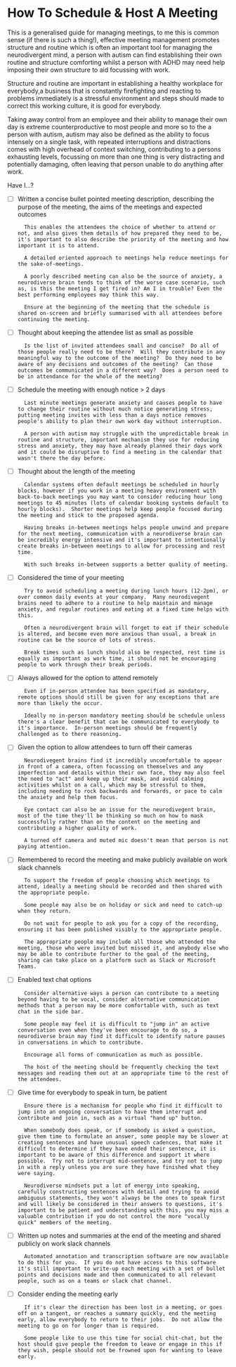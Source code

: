 # How To Schedule & Host A Meeting

This is a generalised guide for managing meetings, to me this is common sense (if there is such a thing!), effective meeting management promotes structure and routine which is often an important tool for managing the neurodivergent mind, a person with autism can find establishing their own routine and structure comforting whilst a person with ADHD may need help imposing their own structure to aid focussing with work.

Structure and routine are important in establishing a healthy workplace for everybody,a business that is constantly firefighting and reacting to problems immediately is a stressful environment and steps should made to correct this working culture, it is good for everybody.

Taking away control from an employee and their ability to manage their own day is extreme counterproductive to most people and more so to the a person with autism, autism may also be defined as the ability to focus intensely on a single task, with repeated interruptions and distractions comes with high overhead of context switching, contributing to a persons exhausting levels, focussing on more than one thing is very distracting and potentially damaging, often leaving that person unable to do anything after work.

Have I...?

- [ ] Written a concise bullet pointed meeting description, describing the purpose of the meeting, the aims of the meetings and expected outcomes

        This enables the attendees the choice of whether to attend or not, and also gives them details of how prepared they need to be, it's important to also describe the priority of the meeting and how important it is to attend.

        A detailed oriented approach to meetings help reduce meetings for the sake-of-meetings.

        A poorly described meeting can also be the source of anxiety, a neurodiverse brain tends to think of the worse case scenario, such as, is this the meeting I get fired in? Am I in trouble? Even the best performing employees may think this way.

        Ensure at the beginning of the meeting that the schedule is shared on-screen and briefly summarised with all attendees before continuing the meeting.

- [ ] Thought about keeping the attendee list as small as possible

        Is the list of invited attendees small and concise?  Do all of those people really need to be there?  Will they contribute in any meaningful way to the outcome of the meeting?  Do they need to be aware of any decisions and outcomes of the meeting?  Can those outcomes be communicated in a different way?  Does a person need to be in attendance for the whole of the meeting?
                 
- [ ] Schedule the meeting with enough notice > 2 days

        Last minute meetings generate anxiety and causes people to have to change their routine without much notice generating stress, putting meeting invites with less than a days notice removes people's ability to plan their own work day without interruption.

        A person with autism may struggle with the unpredictable break in routine and structure, important mechanism they use for reducing stress and anxiety, they may have already planned their days work and it could be disruptive to find a meeting in the calendar that wasn't there the day before.
    
- [ ] Thought about the length of the meeting

        Calendar systems often default meetings be scheduled in hourly blocks, however if you work in a meeting heavy environment with back-to-back meetings you may want to consider reducing hour long meetings to 45 minutes (lots of calendar booking systems default to hourly blocks).  Shorter meetings help keep people focused during the meeting and stick to the proposed agenda.

        Having breaks in-between meetings helps people unwind and prepare for the next meeting, communication with a neurodiverse brain can be incredibly energy intensive and it's important to intentionally create breaks in-between meetings to allow for processing and rest time. 

        With such breaks in-between supports a better quality of meeting.

- [ ] Considered the time of your meeting

        Try to avoid scheduling a meeting during lunch hours (12-2pm), or over common daily events at your company.  Many neurodivegent brains need to adhere to a routine to help maintain and manage anxiety, and regular routines and eating at a fixed time helps with this.

        Often a neurodivergent brain will forget to eat if their schedule is altered, and become even more anxious than usual, a break in routine can be the source of lots of stress.

        Break times such as lunch should also be respected, rest time is equally as important as work time, it should not be encouraging people to work through their break periods.

- [ ] Always allowed for the option to attend remotely

        Even if in-person attendee has been specified as mandatory, remote options should still be given for any exceptions that are more than likely the occur.  

        Ideally no in-person mandatory meeting should be schedule unless there's a clear benefit that can be communicated to everybody to it's importance.  In-person meetings should be frequently challenged as to there reasoning.

- [ ] Given the option to allow attendees to turn off their cameras

        Neurodivegent brains find it incredibly uncomfortable to appear in front of a camera, often focussing on themselves and any imperfection and details within their own face, they may also feel the need to "act" and keep up their mask, and avoid calming activities whilst on a call, which may be stressful to them, including needing to rock backwards and forwards, or pace to calm the anxiety and help them focus. 

        Eye contact can also be an issue for the neurodivegent brain, most of the time they'll be thinking so much on how to mask successfully rather than on the content on the meeting and contributing a higher quality of work.

        A turned off camera and muted mic doesn't mean that person is not paying attention.

- [ ] Remembered to record the meeting and make publicly available on work slack channels

        To support the freedom of people choosing which meetings to attend, ideally a meeting should be recorded and then shared with the appropriate people.

        Some people may also be on holiday or sick and need to catch-up when they return.

        Do not wait for people to ask you for a copy of the recording, ensuring it has been published visibly to the appropriate people.

        The appropriate people may include all those who attended the meeting, those who were invited but missed it, and anybody else who may be able to contribute further to the goal of the meeting, sharing can take place on a platform such as Slack or Microsoft Teams.

- [ ] Enabled text chat options

        Consider alternative ways a person can contribute to a meeting beyond having to be vocal, consider alternative communication methods that a person may be more comfortable with, such as text chat in the side bar.

        Some people may feel it is difficult to "jump in" an active conversation even when they've been encourage to do so, a neurodiverse brain may find it difficult to identify nature pauses in conversations in which to contribute.

        Encourage all forms of communication as much as possible. 

        The host of the meeting should be frequently checking the text messages and reading them out at an appropriate time to the rest of the attendees.

- [ ] Give time for everybody to speak in turn, be patient

        Ensure there is a mechanism for people who find it difficult to jump into an ongoing conversation to have them interrupt and contribute and join in, such as a virtual "hand up" button.

        When somebody does speak, or if somebody is asked a question, give them time to formulate an answer, some people may be slower at creating sentences and have unusual speech cadences, that make it difficult to determine if they have ended their sentence, it is important to be aware of this difference and support it where possible.  Try not to interrupt mid-sentence, and try not to jump in with a reply unless you are sure they have finished what they were saying.

        Neurodiverse mindsets put a lot of energy into speaking, carefully constructing sentences with detail and trying to avoid ambiguous statements, they won't always be the ones to speak first and will likely be considered in their answers to questions, it's important to be patient and understanding with this, you may miss a valuable contribution if you do not control the more "vocally quick" members of the meeting.

- [ ] Written up notes and summaries at the end of the meeting and shared publicly on work slack channels

        Automated annotation and transcription software are now available to do this for you.  If you do not have access to this software it's still important to write-up each meeting with a set of bullet points and decisions made and then communicated to all relevant people, such as on a teams or slack chat channel.

- [ ] Consider ending the meeting early

        If it's clear the direction has been lost in a meeting, or goes off on a tangent, or reaches a summary quickly, end the meeting early, allow everybody to return to their jobs.  Do not allow the meeting to go on for longer than is required.

        Some people like to use this time for social chit-chat, but the host should give people the freedom to leave or engage in this if they wish, people should not be frowned upon for wanting to leave early.

